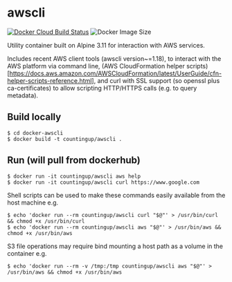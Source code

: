 # awscli

[![Docker Cloud Build Status](https://img.shields.io/docker/cloud/build/countingup/awscli.svg)](https://hub.docker.com/r/countingup/awscli/builds/) ![Docker Image Size](https://img.shields.io/docker/image-size/countingup/awscli/latest)

Utility container built on Alpine 3.11 for interaction with AWS services.

Includes recent AWS client tools (awscli version~=1.18), to interact with the AWS platform via
command line, (AWS CloudFormation helper scripts)[https://docs.aws.amazon.com/AWSCloudFormation/latest/UserGuide/cfn-helper-scripts-reference.html], and curl with SSL support (so openssl plus
 ca-certificates) to allow scripting HTTP/HTTPS calls (e.g. to query metadata).

## Build locally

```
$ cd docker-awscli
$ docker build -t countingup/awscli .
```

## Run (will pull from dockerhub)

```
$ docker run -it countingup/awscli aws help
$ docker run -it countingup/awscli curl https://www.google.com
```
Shell scripts can be used to make these commands easily available from the host machine e.g.
```
$ echo 'docker run --rm countingup/awscli curl "$@"' > /usr/bin/curl && chmod +x /usr/bin/curl
$ echo 'docker run --rm countingup/awscli aws "$@"' > /usr/bin/aws && chmod +x /usr/bin/aws
```
S3 file operations may require bind mounting a host path as a volume in the container e.g.
```
$ echo 'docker run --rm -v /tmp:/tmp countingup/awscli aws "$@"' > /usr/bin/aws && chmod +x /usr/bin/aws
```
